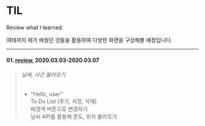 # TIL
Review what I learned

여태까지 제가 배웠던 것들을 활용하여 다양한 화면을 구상해볼 예정입니다.

* * *

#### 01. [review](https://github.com/howdy-mj/TIL/tree/master/review), 2020.03.03-2020.03.07
> ###### 날짜, 시간 불러오기   
> - "Hello, user"   
> To Do List (추가, 저장, 삭제)   
> 배경색 버튼으로 변경하기   
> 날씨 API를 활용해 온도, 위치 불러오기   
